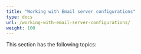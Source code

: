```yaml
---
title: "Working with Email server configurations"
type: docs
url: /working-with-email-server-configurations/
weight: 100
---
```


This section has the following topics:
